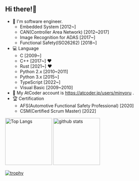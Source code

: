 ## Hi there!:sheep:
- :blue_car: I'm software engineer.  
  - Embedded System [2012~]  
  - CAN(Controller Area Network) [2012~2017]
  - Image Recognition for ADAS [2017~]   
  - Functional Safety(ISO26262) [2018~]  
- :computer: Language  
  - C [2009~]
  - C++ [2017~] :heart:
  - Rust [2021~] :heart:
  - Python 2.x [2010~2011]
  - Python 3.x [2015~]
  - TypeScript [2022~]
  - Visual Basic [2009~2010]
- :racehorse: My AtCoder account is https://atcoder.jp/users/minyoru .
- :trophy: Certification
  - AFS(Automotive Functional Safety Professional) [2020]
  - CSM(Certified Scrum Master) [2022]

<p align="left"> 
  <img alt="Top Langs" height="150px" src="https://github-readme-stats.vercel.app/api/top-langs/?username=minoru-github&layout=compact&show_icons=true&theme=dracula&langs_count10" />
  <img alt="github stats" height="150px" src="https://github-readme-stats.vercel.app/api?username=minoru-github&theme=dracula&show_icons=ture&count_private=true&include_all_commits=true" />
</p>

[![trophy](https://github-profile-trophy.vercel.app/?username=minoru-github&theme=dracula&column=7
)](https://github.com/ryo-ma/github-profile-trophy)

<!--
**minoru-github/minoru-github** is a ✨ _special_ ✨ repository because its `README.md` (this file) appears on your GitHub profile.

Here are some ideas to get you started:

- 🔭 I’m currently working on ...
- 🌱 I’m currently learning ...
- 👯 I’m looking to collaborate on ...
- 🤔 I’m looking for help with ...
- 💬 Ask me about ...
- 📫 How to reach me: ...
- 😄 Pronouns: ...
- ⚡ Fun fact: ...
-->
